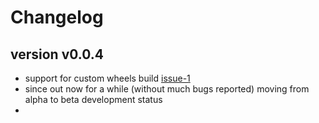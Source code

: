 
# Changelog

## version v0.0.4

- support for custom wheels build [issue-1](https://github.com/kr-g/pyjsoncfg/issues/1)
- since out now for a while (without much bugs reported) moving from alpha
 to beta development status
-

